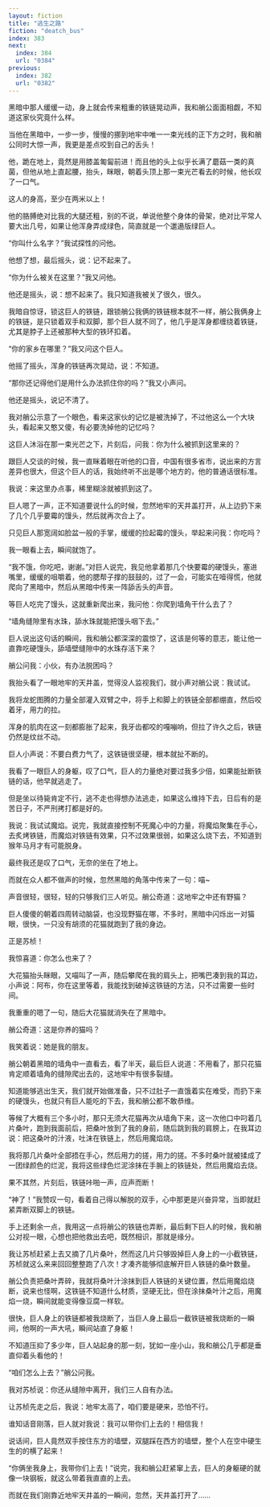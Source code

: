 ```yaml
---
layout: fiction
title: "逃生之路"
fiction: "deatch_bus"
index: 383
next:
  index: 384
  url: "0384"
previous:
  index: 382
  url: "0382"
---
```

黑暗中那人缓缓一动，身上就会传来粗重的铁链晃动声，我和艄公面面相觑，不知道这家伙究竟什么样。

当他在黑暗中，一步一步，慢慢的挪到地牢中唯一一束光线的正下方之时，我和艄公同时大惊一声，我更是差点咬到自己的舌头！

他，跪在地上，竟然是用膝盖匍匐前进！而且他的头上似乎长满了蘑菇一类的真菌，但他从地上直起腰，抬头，眯眼，朝着头顶上那一束光芒看去的时候，他长叹了一口气。

这人的身高，至少在两米以上！

他的胳膊绝对比我的大腿还粗，别的不说，单说他整个身体的骨架，绝对比平常人要大出几号，如果让他浑身弄成绿色，简直就是一个邋遢版绿巨人。

“你叫什么名字？”我试探性的问他。

他想了想，最后摇头，说：记不起来了。

“你为什么被关在这里？”我又问他。

他还是摇头，说：想不起来了。我只知道我被关了很久，很久。

我暗自惊讶，锁这巨人的铁链，跟锁艄公我俩的铁链根本就不一样，艄公我俩身上的铁链，是只锁着双手和双脚，那个巨人就不同了，他几乎是浑身都缠绕着铁链，尤其是脖子上还被那种大型的铁环扣着。

“你的家乡在哪里？”我又问这个巨人。

他摇了摇头，浑身的铁链再次晃动，说：不知道。

“那你还记得他们是用什么办法抓住你的吗？”我又小声问。

他还是摇头，说记不清了。

我对艄公示意了一个眼色，看来这家伙的记忆是被洗掉了，不过他这么一个大块头，看起来又憨又傻，有必要洗掉他的记忆吗？

这巨人沐浴在那一束光芒之下，片刻后，问我：你为什么被抓到这里来的？

跟巨人交谈的时候，我一直眯着眼在听他的口音，中国有很多省市，说出来的方言差异也很大，但这个巨人的话，我始终听不出是哪个地方的，他的普通话很标准。

我说：来这里办点事，稀里糊涂就被抓到这了。

巨人嗯了一声，正不知道要说什么的时候，忽然地牢的天井盖打开，从上边扔下来了几个几乎要霉的馒头，然后就再次合上了。

只见巨人那宽阔如脸盆一般的手掌，缓缓的捡起霉的馒头，举起来问我：你吃吗？

我一眼看上去，瞬间就饱了。

“我不饿，你吃吧，谢谢。”对巨人说完，我见他拿着那几个快要霉的硬馒头，塞进嘴里，缓缓的咀嚼着，他的腮帮子撑的鼓鼓的，过了一会，可能实在噎得慌，他就爬向了黑暗中，然后从黑暗中传来一阵舔舌头的声音。

等巨人吃完了馒头，这就重新爬出来，我问他：你爬到墙角干什么去了？

“墙角缝隙里有水珠，舔水珠就能把馒头咽下去。”

巨人说出这句话的瞬间，我和艄公都深深的震惊了，这该是何等的意志，能让他一直靠吃硬馒头，舔墙壁缝隙中的水珠存活下来？

艄公问我：小伙，有办法脱困吗？

我抬头看了一眼地牢的天井盖，觉得没人监视我们，就小声对艄公说：我试试。

我将龙蛇图腾的力量全部灌入双臂之中，将手上和脚上的铁链全部都绷直，然后咬着牙，用力的拉。

浑身的肌肉在这一刻都膨胀了起来，我牙齿都咬的嘎嘣响，但拉了许久之后，铁链仍然是纹丝不动。

巨人小声说：不要白费力气了，这铁链很坚硬，根本就扯不断的。

我看了一眼巨人的身躯，叹了口气，巨人的力量绝对要过我多少倍，如果能扯断铁链的话，他早就逃走了。

但是坐以待毙肯定不行，逃不走也得想办法逃走，如果这么维持下去，日后有的是苦日子，不严刑拷打都是好的。

我说：我试试魔焰。说完，我就直接控制不死魔心中的力量，将魔焰聚集在手心，去炙烤铁链，而魔焰对铁链有效果，只不过效果很弱，如果这么烧下去，不知道到猴年马月才有可能脱身。

最终我还是叹了口气，无奈的坐在了地上。

而就在众人都不做声的时候，忽然黑暗的角落中传来了一句：喵~

声音很轻，很轻，轻的只够我们三人听见。艄公奇道：这地牢之中还有野猫？

巨人傻傻的朝着四周转动脑袋，也没现野猫在哪，不多时，黑暗中闪烁出一对猫眼，很快，一只没有胡须的花猫就跑到了我的身边。

正是苏桢！

我惊喜道：你怎么也来了？

大花猫抬头眯眼，又喵叫了一声，随后攀爬在我的肩头上，把嘴巴凑到我的耳边，小声说：阿布，你在这里等着，我能找到破掉这铁链的方法，只不过需要一些时间。

我重重的嗯了一句，随后大花猫就消失在了黑暗中。

艄公奇道：这是你养的猫吗？

我笑着说：她是我的朋友。

艄公朝着黑暗的墙角中一直看去，看了半天，最后巨人说道：不用看了，那只花猫肯定顺着墙角的缝隙爬出去的，这地牢中有很多裂缝。

知道能够逃出生天，我们就开始做准备，只不过肚子一直饿着实在难受，而扔下来的硬馒头，也就只有巨人能吃的下去，我和艄公都不敢恭维。

等候了大概有三个多小时，那只无须大花猫再次从墙角下来，这一次他口中叼着几片桑叶，跑到我面前后，把桑叶放到了我的身前，随后跳到我的肩膀上，在我耳边说：把这桑叶的汁液，吐沫在铁链上，然后用魔焰烧。

我将那几片桑叶全部捂在手心，然后用力的搓，用力的搓。不多时桑叶就被揉成了一团绿颜色的烂泥，我将这些绿色烂泥涂抹在手腕上的铁链处，然后用魔焰去烧。

果不其然，片刻后，铁链咔啪一声，应声而断！

“神了！”我赞叹一句，看着自己得以解脱的双手，心中那更是兴奋异常，当即就赶紧弄断双脚上的铁链。

手上还剩余一点，我用这一点将艄公的铁链也弄断，最后剩下巨人的时候，我和艄公对视一眼，心想也把他救出去吧，既然相识，那就是缘分。

我让苏桢赶紧上去又摘了几片桑叶，然而这几片只够毁掉巨人身上的一小截铁链，苏桢就这么来来回回整整跑了八次！才凑齐能够彻底解开巨人铁链的桑叶数量。

艄公负责把桑叶弄碎，我就将桑叶汁涂抹到巨人铁链的关键位置，然后用魔焰烧断，说来也怪啊，这铁链不知道什么材质，坚硬无比，但在涂抹桑叶汁之后，用魔焰一烧，瞬间就能变得像豆腐一样软。

很快，巨人身上的铁链都被我烧断了，当巨人身上最后一截铁链被我烧断的一瞬间，他啊的一声大吼，瞬间站直了身躯！

不知道压抑了多少年，巨人站起身的那一刻，犹如一座小山，我和艄公几乎都是垂直仰着头看他的！

“咱们怎么上去？”艄公问我。

我对苏桢说：你还从缝隙中离开，我们三人自有办法。

让苏桢先走之后，我说：地牢太高了，咱们要是硬来，恐怕不行。

谁知话音刚落，巨人就对我说：我可以带你们上去的！相信我！

说话间，巨人竟然双手按住东方的墙壁，双腿踩在西方的墙壁，整个人在空中硬生生的的横了起来！

“你俩坐我身上，我带你们上去！”说完，我和艄公赶紧窜上去，巨人的身躯硬的就像一块钢板，就这么带着我直直的上去。

而就在我们刚靠近地牢天井盖的一瞬间，忽然，天井盖打开了……